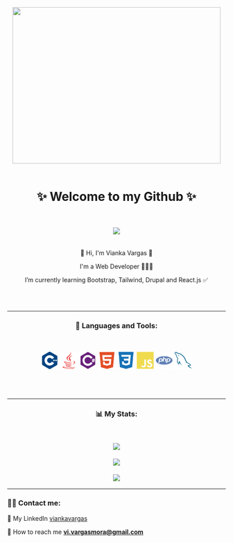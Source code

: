 <div id="header" align="center">
  <img src="https://i.postimg.cc/wjqRfYvH/manoscompu.gif" width="480" height="360" />
   <br></br>
  <h1 align="center">✨ Welcome to my Github ✨</h1>
  <div id="badges" align="center">
   <br></br>
    <img src="https://img.shields.io/github/watchers/ViankaVargas/ViankaVargas?logoColor=pink&style=social" />
    <br></br>
  </div>
  <p>👋 Hi, I'm Vianka Vargas 👋</p>
  <p>I'm a Web Developer 👩🏽‍💻 </p>
  <p>I’m currently learning Bootstrap, Tailwind, Drupal and React.js ✅</p>
   <br></br>
   <hr>
   <h3 align="center">🔨 Languages and Tools: </h3>
   <br></br>
  <img src="https://github.com/devicons/devicon/blob/master/icons/cplusplus/cplusplus-plain.svg" title="Cplusplus" alt="Cplusplus" width="40" height="40" />
  <img src="https://github.com/devicons/devicon/blob/master/icons/java/java-plain.svg" title="java" alt="java" width="40" height="40" />
  <img src="https://github.com/devicons/devicon/blob/master/icons/csharp/csharp-plain.svg" title="csharp" alt="csharp" width="40" height="40" />
  <img src="https://github.com/devicons/devicon/blob/master/icons/html5/html5-plain.svg" title="HTML5" alt="HTML5" width="40" height="40" />
   <img src="https://github.com/devicons/devicon/blob/master/icons/css3/css3-plain.svg" title="CSS3" alt="CSS3" width="40" height="40" />
   <img src="https://github.com/devicons/devicon/blob/master/icons/javascript/javascript-plain.svg" title="JavaScript" alt="JavaScript" width="40" height="40" />
   <img src="https://github.com/devicons/devicon/blob/master/icons/php/php-plain.svg" title="php" alt="php" width="40" height="40" />
   <img src="https://github.com/devicons/devicon/blob/master/icons/mysql/mysql-plain.svg" title="Mysql" alt="Mysql" width="40" height="40" />
   <br></br>
   <br></br>
   <hr>
   <h3 align="center">📊 My Stats: </h3>
   <br></br>
   <div id="stats" align="center">
      <img src="https://streak-stats.demolab.com?user=ViankaVargas&theme=radical&border_radius=2" />
      <br></br>
      <img src="https://github-readme-stats.vercel.app/api?username=ViankaVargas&theme=radical&show_icons=true&hide=prs,issues,contribs" />
      <br></br>
      <img src="https://github-readme-stats.vercel.app/api/top-langs/?username=ViankaVargas&layout=compact&theme=radical" />
      
   </div>
</div>



---

### 👩🏽 Contact me: 

🔎 My LinkedIn [viankavargas](https://www.linkedin.com/in/viankavargas)

📧 How to reach me **vi.vargasmora@gmail.com**

